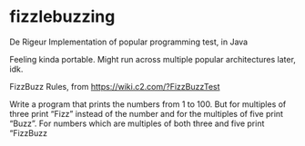 # fizzlebuzzing
De Rigeur Implementation of popular programming test, in Java


Feeling kinda portable. Might run across multiple popular architectures later, idk.


FizzBuzz Rules, from https://wiki.c2.com/?FizzBuzzTest

Write a program that prints the numbers from 1 to 100. But for multiples of three print “Fizz” instead of the number and for the multiples of five print “Buzz”. For numbers which are multiples of both three and five print “FizzBuzz


